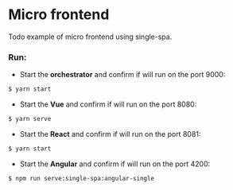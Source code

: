 # Micro frontend

Todo example of micro frontend using single-spa.

### Run:

- Start the **orchestrator** and confirm if will run on the port 9000:

```sh
$ yarn start
```

- Start the **Vue** and confirm if will run on the port 8080:

```sh
$ yarn serve
```

- Start the **React** and confirm if will run on the port 8081:

```sh
$ yarn start
```

- Start the **Angular** and confirm if will run on the port 4200:

```sh
$ npm run serve:single-spa:angular-single
```

